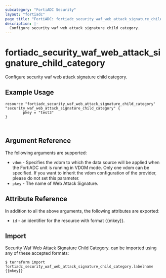 ```yaml
---
subcategory: "FortiADC Security"
layout: "fortiadc"
page_title: "FortiADC: fortiadc_security_waf_web_attack_signature_child_category"
description: |-
  Configure security waf web attack signature child category.
---
```


# fortiadc_security_waf_web_attack_signature_child_category
Configure security waf web attack signature child category.

## Example Usage
```hcl
resource "fortiadc_security_waf_web_attack_signature_child_category" "security_waf_web_attack_signature_child_category" {
        pkey = "test3"
}



```

## Argument Reference

The following arguments are supported:

* `vdom` - Specifies the vdom to which the data source will be applied when the FortiADC unit is running in VDOM mode. Only one vdom can be specified. If you want to inherit the vdom configuration of the provider, please do not set this parameter.
* `pkey` - The name of Web Attack Signature.


## Attribute Reference

In addition to all the above arguments, the following attributes are exported:
* `id` - an identifier for the resource with format {{mkey}}.

## Import
  Security Waf Web Attack Signature Child Category. can be imported using any of these accepted formats:
```
$ terraform import fortiadc_security_waf_web_attack_signature_child_category.labelname {{mkey}}
```
